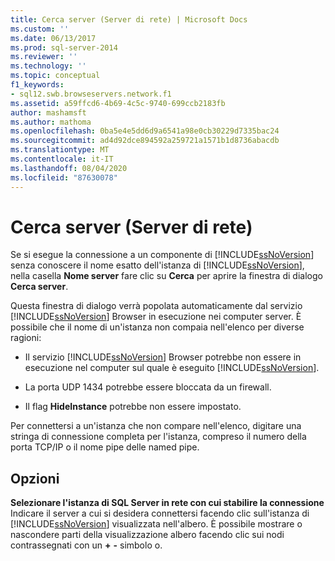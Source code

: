 ```yaml
---
title: Cerca server (Server di rete) | Microsoft Docs
ms.custom: ''
ms.date: 06/13/2017
ms.prod: sql-server-2014
ms.reviewer: ''
ms.technology: ''
ms.topic: conceptual
f1_keywords:
- sql12.swb.browseservers.network.f1
ms.assetid: a59ffcd6-4b69-4c5c-9740-699ccb2183fb
author: mashamsft
ms.author: mathoma
ms.openlocfilehash: 0ba5e4e5dd6d9a6541a98e0cb30229d7335bac24
ms.sourcegitcommit: ad4d92dce894592a259721a1571b1d8736abacdb
ms.translationtype: MT
ms.contentlocale: it-IT
ms.lasthandoff: 08/04/2020
ms.locfileid: "87630078"
---
```

# <a name="browse-for-servers-network-servers"></a>Cerca server (Server di rete)
  Se si esegue la connessione a un componente di [!INCLUDE[ssNoVersion](../includes/ssnoversion-md.md)] senza conoscere il nome esatto dell'istanza di [!INCLUDE[ssNoVersion](../includes/ssnoversion-md.md)], nella casella **Nome server** fare clic su **Cerca** per aprire la finestra di dialogo **Cerca server**.  
  
 Questa finestra di dialogo verrà popolata automaticamente dal servizio [!INCLUDE[ssNoVersion](../includes/ssnoversion-md.md)] Browser in esecuzione nei computer server. È possibile che il nome di un'istanza non compaia nell'elenco per diverse ragioni:  
  
-   Il servizio [!INCLUDE[ssNoVersion](../includes/ssnoversion-md.md)] Browser potrebbe non essere in esecuzione nel computer sul quale è eseguito [!INCLUDE[ssNoVersion](../includes/ssnoversion-md.md)].  
  
-   La porta UDP 1434 potrebbe essere bloccata da un firewall.  
  
-   Il flag **HideInstance** potrebbe non essere impostato.  
  
 Per connettersi a un'istanza che non compare nell'elenco, digitare una stringa di connessione completa per l'istanza, compreso il numero della porta TCP/IP o il nome pipe delle named pipe.  
  
## <a name="options"></a>Opzioni  
 **Selezionare l'istanza di SQL Server in rete con cui stabilire la connessione**  
 Indicare il server a cui si desidera connettersi facendo clic sull'istanza di [!INCLUDE[ssNoVersion](../includes/ssnoversion-md.md)] visualizzata nell'albero. È possibile mostrare o nascondere parti della visualizzazione albero facendo clic sui nodi contrassegnati con un **+** **-** simbolo o.  
  
  
